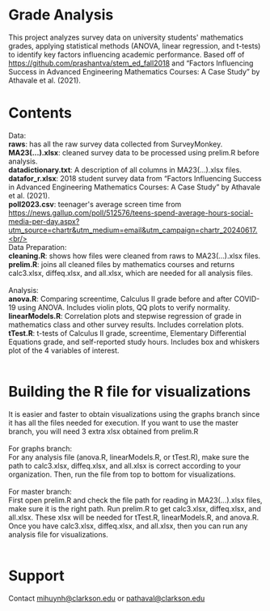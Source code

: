 # Grade Analysis
This project analyzes survey data on university students' mathematics grades, applying statistical methods (ANOVA, linear regression, and t-tests) to identify key factors influencing academic performance. Based off of  https://github.com/prashantva/stem_ed_fall2018 and “Factors Influencing Success in Advanced Engineering Mathematics Courses: A Case Study” by Athavale et al. (2021).

# Contents
Data:<br/>
**raws**: has all the raw survey data collected from SurveyMonkey.<br/>
**MA23(...).xlsx**: cleaned survey data to be processed using prelim.R before analysis.<br/>
**datadictionary.txt**: A description of all columns in MA23(...).xlsx files.<br/>
**datafor_r.xlsx**: 2018 student survey data from “Factors Influencing Success in Advanced Engineering Mathematics Courses: A Case Study” by Athavale et al. (2021).<br/>
**poll2023.csv**: teenager's average screen time from https://news.gallup.com/poll/512576/teens-spend-average-hours-social-media-per-day.aspx?utm_source=chartr&utm_medium=email&utm_campaign=chartr_20240617.<br/>
<br/>
Data Preparation:<br/>
**cleaning.R**: shows how files were cleaned from raws to MA23(...).xlsx files.<br/>
**prelim.R**: joins all cleaned files by mathematics courses and returns calc3.xlsx, diffeq.xlsx, and all.xlsx, which are needed for all analysis files.<br/>
<br/>
Analysis:<br/>
**anova.R**: Comparing screentime, Calculus II grade before and after COVID-19 using ANOVA. Includes violin plots, QQ plots to verify normality.<br/>
**linearModels.R**: Correlation plots and stepwise regression of grade in mathematics class and other survey results. Includes correlation plots.<br/>
**tTest.R**: t-tests of Calculus II grade, screentime, Elementary Differential Equations grade, and self-reported study hours. Includes box and whiskers plot of the 4 variables of interest.<br/>
<br/>
# Building the R file for visualizations
It is easier and faster to obtain visualizations using the graphs branch since it has all the files needed for execution. If you want to use the master branch, you will need 3 extra xlsx obtained from prelim.R<br/>
<br/>
For graphs branch:<br/>
For any analysis file (anova.R, linearModels.R, or tTest.R), make sure the path to calc3.xlsx, diffeq.xlsx, and all.xlsx is correct according to your organization. Then, run the file from top to bottom for visualizations.<br/>
<br/>
For master branch:<br/>
First open prelim.R and check the file path for reading in MA23(...).xlsx files, make sure it is the right path. Run prelim.R to get calc3.xlsx, diffeq.xlsx, and all.xlsx. These xlsx will be needed for tTest.R, linearModels.R, and anova.R. Once you have calc3.xlsx, diffeq.xlsx, and all.xlsx, then you can run any analysis file for visualizations.<br/>
<br/>
# Support
Contact mihuynh@clarkson.edu or pathaval@clarkson.edu
